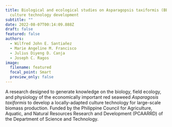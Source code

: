 ```yaml
---
title: Biological and ecological studies on Asparagopsis taxiformis (BEAT) for
  culture technology development
subtitle: ""
date: 2022-08-07T00:14:09.888Z
draft: false
featured: false
authors:
  - Wilfred John E. Santiañez
  - Marie Angeline M. Francisco
  - Julius Diyeng D. Canja
  - Joseph C. Ragos
image:
  filename: featured
  focal_point: Smart
  preview_only: false
---
```

A research designed to generate knowledge on the biology, field ecology, and physiology of the economically important red seaweed *Asparagosis taxiformis* to develop a locally-adapted culture technology for large-scale biomass production. Funded by the Philippine Council for Agriculture, Aquatic, and Natural Resources Research and Development (PCAARRD) of the Department of Science and Technology.